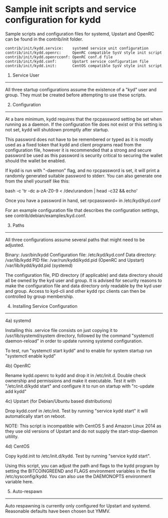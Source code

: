 Sample init scripts and service configuration for kydd
==========================================================

Sample scripts and configuration files for systemd, Upstart and OpenRC
can be found in the contrib/init folder.

    contrib/init/kydd.service:    systemd service unit configuration
    contrib/init/kydd.openrc:     OpenRC compatible SysV style init script
    contrib/init/kydd.openrcconf: OpenRC conf.d file
    contrib/init/kydd.conf:       Upstart service configuration file
    contrib/init/kydd.init:       CentOS compatible SysV style init script

1. Service User
---------------------------------

All three startup configurations assume the existence of a "kyd" user
and group.  They must be created before attempting to use these scripts.

2. Configuration
---------------------------------

At a bare minimum, kydd requires that the rpcpassword setting be set
when running as a daemon.  If the configuration file does not exist or this
setting is not set, kydd will shutdown promptly after startup.

This password does not have to be remembered or typed as it is mostly used
as a fixed token that kydd and client programs read from the configuration
file, however it is recommended that a strong and secure password be used
as this password is security critical to securing the wallet should the
wallet be enabled.

If kydd is run with "-daemon" flag, and no rpcpassword is set, it will
print a randomly generated suitable password to stderr.  You can also
generate one from the shell yourself like this:

bash -c 'tr -dc a-zA-Z0-9 < /dev/urandom | head -c32 && echo'

Once you have a password in hand, set rpcpassword= in /etc/kyd/kyd.conf

For an example configuration file that describes the configuration settings,
see contrib/debian/examples/kyd.conf.

3. Paths
---------------------------------

All three configurations assume several paths that might need to be adjusted.

Binary:              /usr/bin/kydd
Configuration file:  /etc/kyd/kyd.conf
Data directory:      /var/lib/kydd
PID file:            /var/run/kydd/kydd.pid (OpenRC and Upstart)
                     /var/lib/kydd/kydd.pid (systemd)

The configuration file, PID directory (if applicable) and data directory
should all be owned by the kyd user and group.  It is advised for security
reasons to make the configuration file and data directory only readable by the
kyd user and group.  Access to kyd-cli and other kydd rpc clients
can then be controlled by group membership.

4. Installing Service Configuration
-----------------------------------

4a) systemd

Installing this .service file consists on just copying it to
/usr/lib/systemd/system directory, followed by the command
"systemctl daemon-reload" in order to update running systemd configuration.

To test, run "systemctl start kydd" and to enable for system startup run
"systemctl enable kydd"

4b) OpenRC

Rename kydd.openrc to kydd and drop it in /etc/init.d.  Double
check ownership and permissions and make it executable.  Test it with
"/etc/init.d/kydd start" and configure it to run on startup with
"rc-update add kydd"

4c) Upstart (for Debian/Ubuntu based distributions)

Drop kydd.conf in /etc/init.  Test by running "service kydd start"
it will automatically start on reboot.

NOTE: This script is incompatible with CentOS 5 and Amazon Linux 2014 as they
use old versions of Upstart and do not supply the start-stop-daemon uitility.

4d) CentOS

Copy kydd.init to /etc/init.d/kydd. Test by running "service kydd start".

Using this script, you can adjust the path and flags to the kydd program by
setting the BITCOINGREEND and FLAGS environment variables in the file
/etc/sysconfig/kydd. You can also use the DAEMONOPTS environment variable here.

5. Auto-respawn
-----------------------------------

Auto respawning is currently only configured for Upstart and systemd.
Reasonable defaults have been chosen but YMMV.
